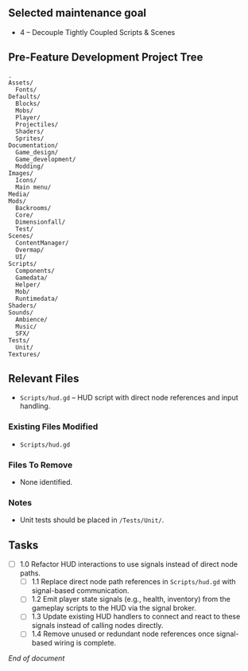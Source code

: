 ## Selected maintenance goal
- 4 – Decouple Tightly Coupled Scripts & Scenes

## Pre-Feature Development Project Tree
```
.
Assets/
  Fonts/
Defaults/
  Blocks/
  Mobs/
  Player/
  Projectiles/
  Shaders/
  Sprites/
Documentation/
  Game_design/
  Game_development/
  Modding/
Images/
  Icons/
  Main menu/
Media/
Mods/
  Backrooms/
  Core/
  Dimensionfall/
  Test/
Scenes/
  ContentManager/
  Overmap/
  UI/
Scripts/
  Components/
  Gamedata/
  Helper/
  Mob/
  Runtimedata/
Shaders/
Sounds/
  Ambience/
  Music/
  SFX/
Tests/
  Unit/
Textures/
```

## Relevant Files
- `Scripts/hud.gd` – HUD script with direct node references and input handling.


### Existing Files Modified
- `Scripts/hud.gd`

### Files To Remove
- None identified.

### Notes
- Unit tests should be placed in `/Tests/Unit/`.

## Tasks
- [ ] 1.0 Refactor HUD interactions to use signals instead of direct node paths.
  - [ ] 1.1 Replace direct node path references in `Scripts/hud.gd` with signal-based communication.
  - [ ] 1.2 Emit player state signals (e.g., health, inventory) from the gameplay scripts to the HUD via the signal broker.
  - [ ] 1.3 Update existing HUD handlers to connect and react to these signals instead of calling nodes directly.
  - [ ] 1.4 Remove unused or redundant node references once signal-based wiring is complete.

*End of document*

